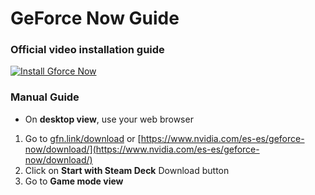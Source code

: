 # GeForce Now Guide

### Official video installation guide
[![Install Gforce Now](https://img.youtube.com/vi/5hhscoRV9Ew/mqdefault.jpg)](https://www.youtube.com/watch?v=FEa2diI2qgA)

### Manual Guide

* On **desktop view**, use your web browser

1. Go to [gfn.link/download](https://gfn.link/download) or [https://www.nvidia.com/es-es/geforce-now/download/](https://www.nvidia.com/es-es/geforce-now/download/)
2. Click on **Start with Steam Deck** Download button
3. Go to **Game mode view**